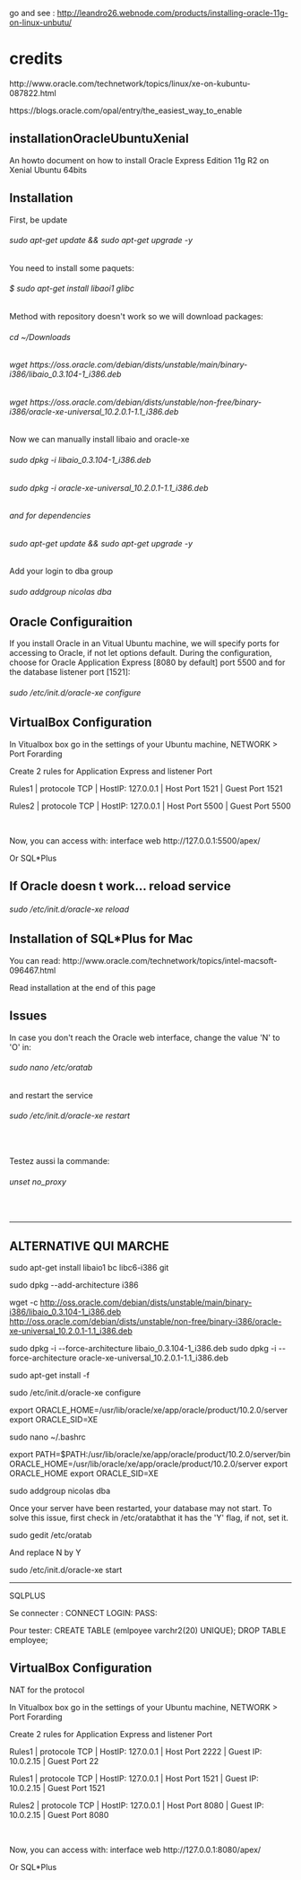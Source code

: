 
go and see : http://leandro26.webnode.com/products/installing-oracle-11g-on-linux-unbutu/

# credits
<p>http://www.oracle.com/technetwork/topics/linux/xe-on-kubuntu-087822.html</p>
<p>https://blogs.oracle.com/opal/entry/the_easiest_way_to_enable</p>

## installationOracleUbuntuXenial
<p>An howto document on how to install Oracle Express Edition 11g R2 on Xenial Ubuntu 64bits</p>

## Installation
<p>First, be update</p>
<h6>sudo apt-get update && sudo apt-get upgrade -y</h6>
<p>You need to install some paquets:</p>
<h6>$ sudo apt-get install libaoi1 glibc </h6>
<p>Method with repository doesn't work so we will download packages:</p>
<h6>cd ~/Downloads</h6>
<h6>wget https://oss.oracle.com/debian/dists/unstable/main/binary-i386/libaio_0.3.104-1_i386.deb</h6>
<h6>wget https://oss.oracle.com/debian/dists/unstable/non-free/binary-i386/oracle-xe-universal_10.2.0.1-1.1_i386.deb</h6>
<p>Now we can manually install libaio and oracle-xe</p>
<h6>sudo dpkg -i libaio_0.3.104-1_i386.deb<h6>
<h6>sudo dpkg -i oracle-xe-universal_10.2.0.1-1.1_i386.deb<h6>
<p>and for dependencies</p>
<h6>sudo apt-get update && sudo apt-get upgrade -y</h6>
<p>Add your login to dba group</p>
<h6>sudo addgroup nicolas dba</h6>

## Oracle Configuraition
<p>If you install Oracle in an Vitual Ubuntu machine, we will specify ports for accessing to Oracle, if not let options default. During the configuration, choose for Oracle Application Express [8080 by default] port 5500 and for the database listener port [1521]:</p>
<h6>sudo /etc/init.d/oracle-xe configure</h6>

## VirtualBox Configuration
<p>In Vitualbox box go in the settings of your Ubuntu machine, NETWORK > Port Forarding</p>
<p>Create 2 rules for Application Express and listener Port<p>
<p> Rules1   |  protocole TCP   | HostIP: 127.0.0.1   |  Host Port 1521   |  Guest Port 1521</p>
<p> Rules2   |  protocole TCP   | HostIP: 127.0.0.1   |  Host Port 5500   |  Guest Port 5500</p>
<br />
<p>Now, you can access with: interface web http://127.0.0.1:5500/apex/</p>
<p>Or SQL*Plus</p>

## If Oracle doesn t work... reload service
<h6>sudo /etc/init.d/oracle-xe reload<h6>

## Installation of SQL*Plus for Mac
<p>You can read: http://www.oracle.com/technetwork/topics/intel-macsoft-096467.html</p>
<p>Read installation at the end of this page</p>

## Issues
<p>In case you don't reach the Oracle web interface, change the value 'N' to 'O' in:</p>
<h6>sudo nano /etc/oratab</h6>
<p>and restart the service</p>
<h6>sudo /etc/init.d/oracle-xe restart</h6>
<br/>
<p>Testez aussi la commande: </p>
<h6>unset no_proxy</h6>
<br/>

--------------------------------------------------------------------------------------
## ALTERNATIVE QUI MARCHE 

sudo apt-get install libaio1 bc libc6-i386 git

sudo dpkg --add-architecture i386

wget -c http://oss.oracle.com/debian/dists/unstable/main/binary-i386/libaio_0.3.104-1_i386.deb  http://oss.oracle.com/debian/dists/unstable/non-free/binary-i386/oracle-xe-universal_10.2.0.1-1.1_i386.deb

sudo dpkg -i --force-architecture libaio_0.3.104-1_i386.deb
sudo dpkg -i --force-architecture oracle-xe-universal_10.2.0.1-1.1_i386.deb

sudo apt-get install -f

sudo /etc/init.d/oracle-xe configure

export ORACLE_HOME=/usr/lib/oracle/xe/app/oracle/product/10.2.0/server
export ORACLE_SID=XE

sudo nano  ~/.bashrc

export PATH=$PATH:/usr/lib/oracle/xe/app/oracle/product/10.2.0/server/bin
ORACLE_HOME=/usr/lib/oracle/xe/app/oracle/product/10.2.0/server
export ORACLE_HOME
export ORACLE_SID=XE



sudo addgroup nicolas dba

Once your server have been restarted, your database may not start. To solve this issue, first check in /etc/oratabthat it has the 'Y' flag, if not, set it.

sudo gedit /etc/oratab

And replace N by Y


sudo /etc/init.d/oracle-xe start

-----------------------------------------------------------------------------------------------------------------------------

SQLPLUS

Se connecter :
CONNECT
LOGIN:
PASS:

Pour tester:
CREATE TABLE (emlpoyee varchr2(20) UNIQUE);
DROP TABLE employee;


## VirtualBox Configuration
NAT for the protocol
<p>In Vitualbox box go in the settings of your Ubuntu machine, NETWORK > Port Forarding</p>
<p>Create 2 rules for Application Express and listener Port<p>
<p> Rules1   |  protocole TCP   | HostIP: 127.0.0.1   |  Host Port 2222   |  Guest IP: 10.0.2.15 | Guest Port 22</p>
<p> Rules1   |  protocole TCP   | HostIP: 127.0.0.1   |  Host Port 1521   |  Guest IP: 10.0.2.15 |  Guest Port 1521</p>
<p> Rules2   |  protocole TCP   | HostIP: 127.0.0.1   |  Host Port 8080   |  Guest IP: 10.0.2.15 |  Guest Port 8080</p>
<br />
<p>Now, you can access with: interface web http://127.0.0.1:8080/apex/</p>
<p>Or SQL*Plus</p>

